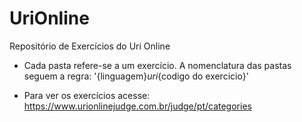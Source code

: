 # UriOnline
 
Repositório de Exercícios do Uri Online

- Cada pasta refere-se a um exercício. A nomenclatura das pastas seguem a regra: '{linguagem}_uri_{codigo do exercicio}'

- Para ver os exercícios acesse: https://www.urionlinejudge.com.br/judge/pt/categories